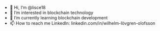 - 👋 Hi, I’m @lisce18
- 👀 I’m interested in blockchain technology
- 🌱 I’m currently learning blockchain development
- 📫 How to reach me LinkedIn: linkedin.com/in/wilhelm-lövgren-olofsson

<!---
lisce18/lisce18 is a ✨ special ✨ repository because its `README.md` (this file) appears on your GitHub profile.
You can click the Preview link to take a look at your changes.
--->
